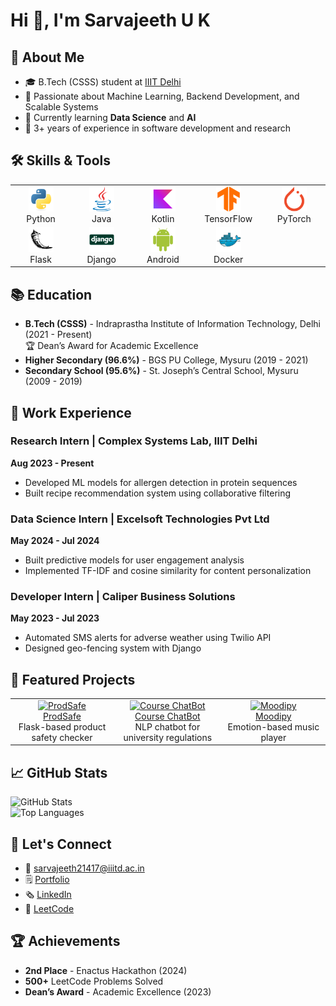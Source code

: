 # Hi 👋, I'm Sarvajeeth U K

## 🚀 About Me
- 🎓 B.Tech (CSSS) student at [IIIT Delhi](https://iiitd.ac.in)
- 🌟 Passionate about Machine Learning, Backend Development, and Scalable Systems
- 🌱 Currently learning **Data Science** and **AI**
- 💼 3+ years of experience in software development and research

## 🛠️ Skills & Tools
<table>
  <tr>
    <td align="center" width="110">
      <img src="https://raw.githubusercontent.com/devicons/devicon/master/icons/python/python-original.svg" alt="Python" width="40" height="40"/>
      <br>Python
    </td>
    <td align="center" width="110">
      <img src="https://raw.githubusercontent.com/devicons/devicon/master/icons/java/java-original.svg" alt="Java" width="40" height="40"/>
      <br>Java
    </td>
    <td align="center" width="110">
      <img src="https://raw.githubusercontent.com/devicons/devicon/master/icons/kotlin/kotlin-original.svg" alt="Kotlin" width="40" height="40"/>
      <br>Kotlin
    </td>
    <td align="center" width="110">
      <img src="https://raw.githubusercontent.com/devicons/devicon/master/icons/tensorflow/tensorflow-original.svg" alt="TensorFlow" width="40" height="40"/>
      <br>TensorFlow
    </td>
    <td align="center" width="110">
      <img src="https://raw.githubusercontent.com/devicons/devicon/master/icons/pytorch/pytorch-original.svg" alt="PyTorch" width="40" height="40"/>
      <br>PyTorch
    </td>
  </tr>
  <tr>
    <td align="center" width="110">
      <img src="https://raw.githubusercontent.com/devicons/devicon/master/icons/flask/flask-original.svg" alt="Flask" width="40" height="40"/>
      <br>Flask
    </td>
    <td align="center" width="110">
      <img src="https://raw.githubusercontent.com/devicons/devicon/master/icons/django/django-original.svg" alt="Django" width="40" height="40"/>
      <br>Django
    </td>
    <td align="center" width="110">
      <img src="https://raw.githubusercontent.com/devicons/devicon/master/icons/android/android-original.svg" alt="Android" width="40" height="40"/>
      <br>Android
    </td>
    <td align="center" width="110">
      <img src="https://raw.githubusercontent.com/devicons/devicon/master/icons/docker/docker-original.svg" alt="Docker" width="40" height="40"/>
      <br>Docker
  </tr>
</table>

## 📚 Education
- **B.Tech (CSSS)** - Indraprastha Institute of Information Technology, Delhi (2021 - Present)  
  🏆 Dean’s Award for Academic Excellence  
- **Higher Secondary (96.6%)** - BGS PU College, Mysuru (2019 - 2021)  
- **Secondary School (95.6%)** - St. Joseph’s Central School, Mysuru (2009 - 2019)

## 🏢 Work Experience
### Research Intern | Complex Systems Lab, IIIT Delhi  
**Aug 2023 - Present**  
- Developed ML models for allergen detection in protein sequences  
- Built recipe recommendation system using collaborative filtering  

### Data Science Intern | Excelsoft Technologies Pvt Ltd  
**May 2024 - Jul 2024**  
- Built predictive models for user engagement analysis  
- Implemented TF-IDF and cosine similarity for content personalization  

### Developer Intern | Caliper Business Solutions  
**May 2023 - Jul 2023**  
- Automated SMS alerts for adverse weather using Twilio API  
- Designed geo-fencing system with Django  

## 🌟 Featured Projects
<table>
  <tr>
    <td align="center" width="300">
      <a href="https://github.com/Sarvajeet2003/ProdSafe">
        <img src="https://github.com/Sarvajeet2003/ProdSafe/raw/main/screenshots/1.png" alt="ProdSafe" width="200" height="120"/>
        <br>ProdSafe
      </a>
      <br>Flask-based product safety checker
    </td>
    <td align="center" width="300">
      <a href="https://github.com/Sarvajeet2003/Course-ChatBot">
        <img src="https://github.com/Sarvajeet2003/Course-ChatBot/raw/main/screenshots/1.png" alt="Course ChatBot" width="200" height="120"/>
        <br>Course ChatBot
      </a>
      <br>NLP chatbot for university regulations
    </td>
    <td align="center" width="300">
      <a href="https://github.com/Sarvajeet2003/Moodipy">
        <img src="https://github.com/Sarvajeet2003/Moodipy/raw/main/screenshots/1.png" alt="Moodipy" width="200" height="120"/>
        <br>Moodipy
      </a>
      <br>Emotion-based music player
    </td>
  </tr>
</table>

## 📈 GitHub Stats
![GitHub Stats](https://github-readme-stats.vercel.app/api?username=Sarvajeet2003&theme=dark&show_icons=true)  
![Top Languages](https://github-readme-stats.vercel.app/api/top-langs?username=Sarvajeet2003&theme=dark)

## 📢 Let's Connect
- 📧 sarvajeeth21417@iiitd.ac.in  
- 🗒 [Portfolio](https://sarvajeet2003.github.io/Portfolio/)  
- 🗞 [LinkedIn](https://www.linkedin.com/in/sarvajeeth-uk)  
- 📱 [LeetCode](https://leetcode.com/sarvajeeth21417)  

## 🏆 Achievements
- **2nd Place** - Enactus Hackathon (2024)  
- **500+** LeetCode Problems Solved  
- **Dean’s Award** - Academic Excellence (2023)  
